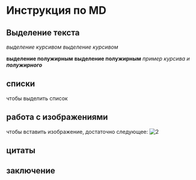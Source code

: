 # Инструкция по MD

## Выделение текста

*выделение курсивом*
_выделение курсивом_

**выделение полужирным**
__выделение полужирным__
_пример курсива и **полужирного**_
## списки
чтобы выделить список
## работа с изображениями

чтобы вставить изображение, достаточно следующее:
![2](2.jpg)

## цитаты

## заключение